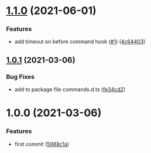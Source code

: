 # [1.1.0](https://github.com/ChibiBlasphem/msw-cypress/compare/v1.0.1...v1.1.0) (2021-06-01)


### Features

* add timeout on before command hook ([#1](https://github.com/ChibiBlasphem/msw-cypress/issues/1)) ([4c64403](https://github.com/ChibiBlasphem/msw-cypress/commit/4c64403ac0d00ee8ebcae55aa92bf03112f73fbb))

## [1.0.1](https://github.com/ChibiBlasphem/msw-cypress/compare/v1.0.0...v1.0.1) (2021-03-06)


### Bug Fixes

* add to package file commands.d.ts ([fe34cd2](https://github.com/ChibiBlasphem/msw-cypress/commit/fe34cd28a4fdba47c52047f87fc318d2013bf8ba))

# 1.0.0 (2021-03-06)


### Features

* first commit ([5988c1a](https://github.com/ChibiBlasphem/msw-cypress/commit/5988c1a525f8145640b6e4699d20b7ddcd4083f7))
